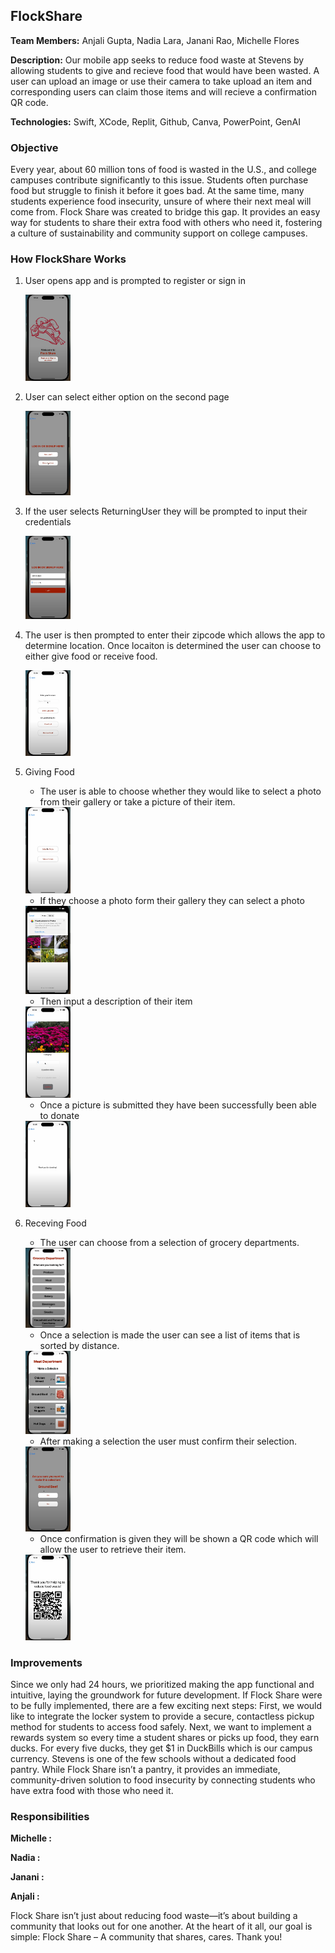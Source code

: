 ## FlockShare

**Team Members:** Anjali Gupta, Nadia Lara, Janani Rao, Michelle Flores 

**Description:** Our mobile app seeks to reduce food waste at Stevens by allowing students to give and recieve food that would have been wasted. A user can upload an image or use their camera to take upload an item and corresponding users can claim those items and will recieve a confirmation QR code.  

**Technologies:** Swift, XCode, Replit, Github, Canva, PowerPoint, GenAI
  
 ### Objective
  Every year, about 60 million tons of food is wasted in the U.S., and college campuses contribute significantly to this issue. Students often purchase food but struggle to finish it before it goes bad. At the same time, many students experience food insecurity, unsure of where their next meal will come from. Flock Share was created to bridge this gap. It provides an easy way for students to share their extra food with others who need it, fostering a culture of sustainability and community support on college campuses.
  
### How FlockShare Works

1. User opens app and is prompted to register or sign in
   
    <img src="App_Photos_ReadMe/App_Intro.png" width=15% height=15%>


2. User can select either option on the second page
   
   <img src="App_Photos_ReadMe/App_2.png" width=15% height=15%>
   
3. If the user selects ReturningUser they will be prompted to input their credentials

   <img src="App_Photos_ReadMe/App_3.png" width=15% height=15%>

3. The user is then prompted to enter their zipcode which allows the app to determine location. Once locaiton is determined the user can choose to either give food or receive food.

   <img src="App_Photos_ReadMe/App_4.png" width=15% height=15%>

5. Giving Food
   - The user is able to choose whether they would like to select a photo from their gallery or take a picture of their item.
     
   <img src="App_Photos_ReadMe/App_5.png" width=15% height=15%>

   - If they choose a photo form their gallery they can select a photo
     
   <img src="App_Photos_ReadMe/App_6.png" width=15% height=15%>

   - Then input a description of their item
   <img src="App_Photos_ReadMe/App_7.png" width=15% height=15%>
   
   -  Once a picture is submitted they have been successfully been able to donate
     
   <img src="App_Photos_ReadMe/App_8.png" width=15% height=15%>

6. Receving Food
   - The user can choose from a selection of grocery departments.
     
   <img src="App_Photos_ReadMe/App_9.png" width=15% height=15%>
   
   - Once a selection is made the user can see a list of items that is sorted by distance.
     
   <img src="App_Photos_ReadMe/App_10.png" width=15% height=15%>
   
   - After making a selection the user must confirm their selection.

   <img src="App_Photos_ReadMe/App_11.png" width=15% height=15%>
      
   - Once confirmation is given they will be shown a QR code which will allow the user to retrieve their item.
  
   <img src="App_Photos_ReadMe/App_12.png" width=15% height=15%>

  
  
### Improvements

Since we only had 24 hours, we prioritized making the app functional and intuitive, laying the groundwork for future development. If Flock Share were to be fully implemented, there are a few exciting next steps:
First, we would like to integrate the locker system to provide a secure, contactless pickup method for students to access food safely. Next, we want to implement a rewards system so every time a student shares or picks up food, they earn ducks. For every five ducks, they get $1 in DuckBills which is our campus currency. Stevens is one of the few schools without a dedicated food pantry. While Flock Share isn’t a pantry, it provides an immediate, community-driven solution to food insecurity by connecting students who have extra food with those who need it.

### Responsibilities

**Michelle :**

**Nadia :**

**Janani :**

**Anjali :**
  
  
  Flock Share isn’t just about reducing food waste—it’s about building a community that looks out for one another. At the heart of it all, our goal is simple: Flock Share – A community that shares, cares. Thank you!
  
  
  
